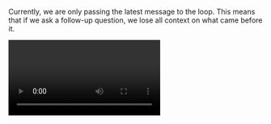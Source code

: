 Currently, we are only passing the latest message to the loop. This means that if we ask a follow-up question, we lose all context on what came before it.

<Video resourceId="messagehistorynotworking-fm8kmSydi.mp4" />

Instead of just passing a single question to the LLM, we need to pass the entire message history. That way, the LLM has all the context it needs to answer the followup question.

To do that we'll redesign our system context to take in the right inputs, and pass it to the LLM calls inside the loop.

## Steps To Complete

- Find the place where the agent loop is implemented
- Instead of taking in an initial question, take in a `messages` array from the `ai` package:

```ts
import type { Message } from "ai";

const imaginaryFunction = async (
  messages: Message[],
) => {
  // ...
};
```

- Find the central place where we're storing context for the system.
- Instead of taking in a question, take in a `messages` array. Store it in the context.
- Add a method to the system context that nicely formats the entire message history into a string. Use XML tags as the delimiters.
- Find anywhere we're calling the LLM inside the loop, and pass the message history to the LLM instead of just the last question. This will give the LLM the context it needs to answer the followup question.
- Run the app to see if the initial bug is fixed.
